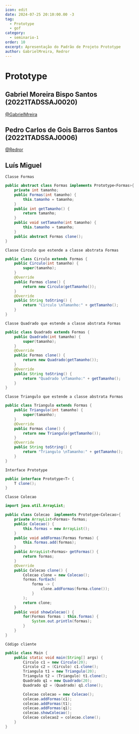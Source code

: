 ```yaml
---
icon: edit
date: 2024-07-25 20:10:00.00 -3
tag:
  - Prototype
  - gof
category:
  - seminario-1
order: 10
excerpt: Apresentação do Padrão de Projeto Prototype
author: GabrielMreira, Redror
---
```


# Prototype

## Gabriel Moreira Bispo Santos (20221TADSSAJ0020)
[@GabrielMreira](https://github.com/GabrielMreira)

<!-- @include: ../../../includes/seminario-1-GabrielMreira/README.md -->


## Pedro Carlos de Gois Barros Santos (20221TADSSAJ0006)
[@Redror](https://github.com/Redror)

<!-- @include: ../../../includes/seminario-1-Redror/README.md -->

## Luís Miguel 

`Classe Formas`
```java
public abstract class Formas implements Prototype<Formas>{
    private int tamanho;
    public Formas(int tamanho) {
        this.tamanho = tamanho;
    }
    public int getTamanho() {
        return tamanho;
    }
    public void setTamanho(int tamanho) {
        this.tamanho = tamanho;
    }    
    public abstract Formas clone();    
}
```

`Classe Circulo que estende a classe abstrata Formas`
```java
public class Circulo extends Formas {
    public Circulo(int tamanho) {
        super(tamanho);
    }
    @Override
    public Formas clone() {
        return new Circulo(getTamanho());
    }
    @Override
    public String toString() {
        return "Circulo \nTamanho:" + getTamanho();
    }
}
```

`Classe Quadrado que estende a classe abstrata Formas`
```java
public class Quadrado extends Formas {
    public Quadrado(int tamanho) {
        super(tamanho);
    }
    @Override
    public Formas clone() {
        return new Quadrado(getTamanho());
    }
    @Override
    public String toString() {
        return "Quadrado \nTamanho:" + getTamanho();
    }    
}
```

`Classe Triangulo que estende a classe abstrata Formas`
```java
public class Triangulo extends Formas {
    public Triangulo(int tamanho) {
        super(tamanho);
    }
    @Override
    public Formas clone() {
        return new Triangulo(getTamanho());
    }
    @Override
    public String toString() {
        return "Triangulo \nTamanho:" + getTamanho();
    }  
}
```

`Interface Prototype`
```java
public interface Prototype<T> {
    T clone();
}
```

`Classe Colecao`
```java
import java.util.ArrayList;

public class Colecao  implements Prototype<Colecao>{
    private ArrayList<Formas> formas;    
    public Colecao() {
        this.formas = new ArrayList();
    }
    public void addFormas(Formas formas) {
        this.formas.add(formas);
    }
    public ArrayList<Formas> getFormas() {
        return formas;
    }
    @Override
    public Colecao clone() {
        Colecao clone = new Colecao();
        formas.forEach(
            forma -> {
                clone.addFormas(forma.clone());
            }
        );
        return clone;
    }
    public void showColecao() {
        for(Formas formas : this.formas) {
            System.out.println(formas);
        }
    }
}
```

`Código cliente`
```java
public class Main {
    public static void main(String[] args) {
        Circulo c1 = new Circulo(20);
        Circulo c2 = (Circulo) c1.clone();
        Triangulo t1 = new Triangulo(20);
        Triangulo t2 = (Triangulo) t1.clone();
        Quadrado q1 = new Quadrado(20);
        Quadrado q2 = (Quadrado) q1.clone();

        Colecao colecao = new Colecao();
        colecao.addFormas(c1);
        colecao.addFormas(t1);
        colecao.addFormas(q1);
        colecao.showColecao();
        Colecao colecao2 = colecao.clone();
    }
}
```
